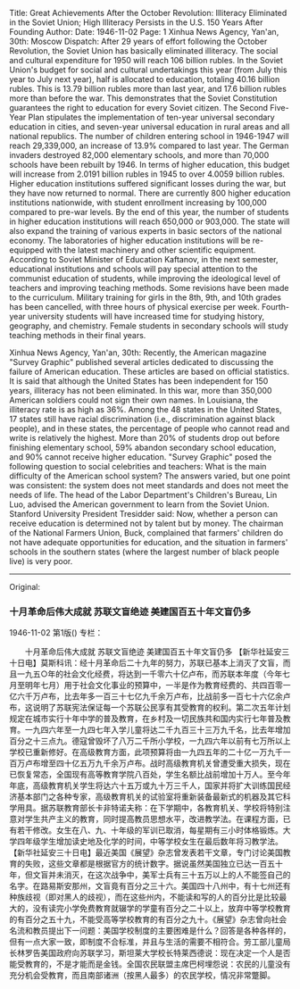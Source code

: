 Title: Great Achievements After the October Revolution: Illiteracy Eliminated in the Soviet Union; High Illiteracy Persists in the U.S. 150 Years After Founding
Author:
Date: 1946-11-02
Page: 1
Xinhua News Agency, Yan'an, 30th: Moscow Dispatch: After 29 years of effort following the October Revolution, the Soviet Union has basically eliminated illiteracy. The social and cultural expenditure for 1950 will reach 106 billion rubles. In the Soviet Union's budget for social and cultural undertakings this year (from July this year to July next year), half is allocated to education, totaling 40.16 billion rubles. This is 13.79 billion rubles more than last year, and 17.6 billion rubles more than before the war. This demonstrates that the Soviet Constitution guarantees the right to education for every Soviet citizen. The Second Five-Year Plan stipulates the implementation of ten-year universal secondary education in cities, and seven-year universal education in rural areas and all national republics. The number of children entering school in 1946-1947 will reach 29,339,000, an increase of 13.9% compared to last year. The German invaders destroyed 82,000 elementary schools, and more than 70,000 schools have been rebuilt by 1946. In terms of higher education, this budget will increase from 2.0191 billion rubles in 1945 to over 4.0059 billion rubles. Higher education institutions suffered significant losses during the war, but they have now returned to normal. There are currently 800 higher education institutions nationwide, with student enrollment increasing by 100,000 compared to pre-war levels. By the end of this year, the number of students in higher education institutions will reach 650,000 or 903,000. The state will also expand the training of various experts in basic sectors of the national economy. The laboratories of higher education institutions will be re-equipped with the latest machinery and other scientific equipment. According to Soviet Minister of Education Kaftanov, in the next semester, educational institutions and schools will pay special attention to the communist education of students, while improving the ideological level of teachers and improving teaching methods. Some revisions have been made to the curriculum. Military training for girls in the 8th, 9th, and 10th grades has been cancelled, with three hours of physical exercise per week. Fourth-year university students will have increased time for studying history, geography, and chemistry. Female students in secondary schools will study teaching methods in their final years.

Xinhua News Agency, Yan'an, 30th: Recently, the American magazine "Survey Graphic" published several articles dedicated to discussing the failure of American education. These articles are based on official statistics. It is said that although the United States has been independent for 150 years, illiteracy has not been eliminated. In this war, more than 350,000 American soldiers could not sign their own names. In Louisiana, the illiteracy rate is as high as 36%. Among the 48 states in the United States, 17 states still have racial discrimination (i.e., discrimination against black people), and in these states, the percentage of people who cannot read and write is relatively the highest. More than 20% of students drop out before finishing elementary school, 59% abandon secondary school education, and 90% cannot receive higher education. "Survey Graphic" posed the following question to social celebrities and teachers: What is the main difficulty of the American school system? The answers varied, but one point was consistent: the system does not meet standards and does not meet the needs of life. The head of the Labor Department's Children's Bureau, Lin Luo, advised the American government to learn from the Soviet Union. Stanford University President Tresidder said: Now, whether a person can receive education is determined not by talent but by money. The chairman of the National Farmers Union, Buck, complained that farmers' children do not have adequate opportunities for education, and the situation in farmers' schools in the southern states (where the largest number of black people live) is very poor.



<hr /> 

Original: 


### 十月革命后伟大成就  苏联文盲绝迹  美建国百五十年文盲仍多

1946-11-02
第1版()
专栏：

　　十月革命后伟大成就
    苏联文盲绝迹
    美建国百五十年文盲仍多
    【新华社延安三十日电】莫斯科讯：经十月革命后二十九年的努力，苏联已基本上消灭了文盲，而且一九五○年的社会文化经费，将达到一千零六十亿卢布，而苏联本年度（今年七月至明年七月）用于社会文化事业的预算中，一半是作为教育经费的、共四百零一亿六千万卢布，比去年多一百三十七亿九千余万卢布，比战前多一百七十六亿余卢布，这说明了苏联宪法保证每一个苏联公民享有其受教育的权利。第二次五年计划规定在城市实行十年中学的普及教育，在乡村及一切民族共和国内实行七年普及教育。一九四六年至一九四七年入学儿童将达二千九百三十三万九千名，比去年增加百分之十三点九。德寇曾毁坏了八万二千所小学校，一九四六年以前有七万所以上学校已重新修好。在高级教育方面，此项预算将由一九四五年的二十亿一万九千一百万卢布增至四十亿五万九千余万卢布。战时高级教育机关曾遭受重大损失，现在已恢复常态，全国现有高等教育学院八百处，学生名额比战前增加十万人。至今年年底，高级教育机关学生将达六十五万或九十万三千人，国家并将扩大训练国民经济基本部门之各种专家，高级教育机关的试验室将重新装备最新式的机器及其它科学用具。据苏联教育部长卡非特诺夫称：在下学期中，各教育机关、学校将特别注意对学生共产主义的教育，同时提高教员思想水平，改进教学法。在课程方面，已有若干修改。女生在八、九、十年级的军训已取消，每星期有三小时体格锻炼。大学四年级学生增加读史地及化学的时间，中等学校女生在最后数年将习教学法。
    【新华社延安三十日电】最近美国《展望》杂志曾发表若干文章，专门讨论美国教育的失败，这些文章都是根据官方的统计数字。据说虽然美国独立已达一百五十年，但文盲并未消灭，在这次战争中，美军士兵有三十五万以上的人不能签自己的名字。在路易斯安那州，文盲竟有百分之三十六。美国四十八州中，有十七州还有种族歧视（即对黑人的歧视），而在这些州内，不能读和写的人的百分比是比较最大的，没有读完小学免费教育就辍学的学童有百分之二十以上，放弃中等学校教育的有百分之五十九，不能受高等学校教育的有百分之九十。《展望》杂志曾向社会名流和教员提出下一问题：美国学校制度的主要困难是什么？回答是各种各样的，但有一点大家一致，即制度不合标准，并且与生活的需要不相符合。劳工部儿童局长林罗告美国政府向苏联学习，斯坦莱大学校长特莱西德说：现在决定一个人是否能受教育的，不是才能而是金钱。全国农民联盟主席巴柯埋怨说：农民的儿童没有充分机会受教育，而且南部诸洲（按黑人最多）的农民学校，情况非常蹩脚。
